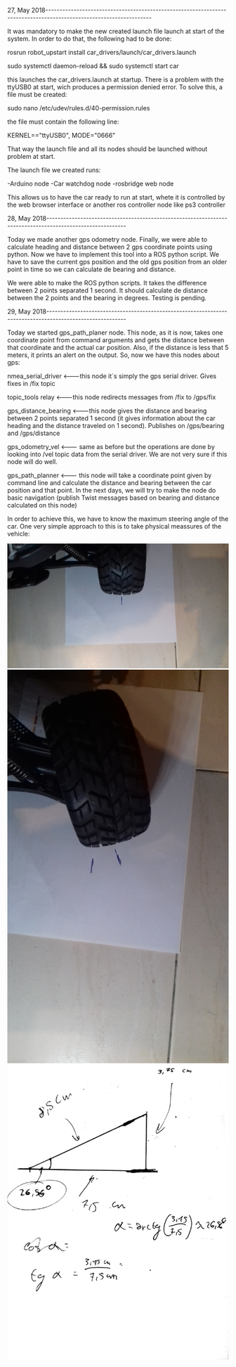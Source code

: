 27, May 2018-------------------------------------------------------------------------------------------------------------------

It was mandatory to make the new created launch file launch at start of the system. In order to do that, the following had to be
done:

rosrun robot_upstart install car_drivers/launch/car_drivers.launch

sudo systemctl daemon-reload && sudo systemctl start car

this launches the car_drivers.launch at startup. There is a problem with the ttyUSB0 at start, wich produces a permission denied
error. To solve this, a file must be created:

sudo nano /etc/udev/rules.d/40-permission.rules

the file must contain the following line:

KERNEL=="ttyUSB0", MODE="0666"

That way the launch file and all its nodes should be launched without problem at start.

The launch file we created runs:

-Arduino node
-Car watchdog node
-rosbridge web node

This allows us to have the car ready to run at start, whete it is controlled by the web browser interface or another
ros controller node like ps3 controller


28, May 2018----------------------------------------------------------------------------------------------------------

Today we made another gps odometry node. Finally, we were able to calculate heading and distance between 2 gps coordinate points
using python.
Now we have to implement this tool into a ROS python script. We have to save the current gps position and the old gps position from
an older point in time so we can calculate de bearing and distance.

We were able to make the ROS python scripts. It takes the difference between 2 points separated 1 second. It should
calculate de distance between the 2 points and the bearing in degrees. Testing is pending.


29, May 2018----------------------------------------------------------------------------------------------------------

Today we started gps_path_planer node. This node, as it is now, takes one coordinate point from command arguments and gets the distance between that coordinate and the actual car position. Also, if the distance is less that 5 meters, it prints
an alert on the output. So, now we have this nodes about gps:

nmea_serial_driver <---this node it´s simply the gps serial driver. Gives fixes in /fix topic

topic_tools relay  <---this node redirects messages from /fix to /gps/fix

gps_distance_bearing  <---this node gives the distance and bearing between 2 points separated 1 second (it gives information about the car heading and the distance traveled on 1 second). Publishes on /gps/bearing and /gps/distance

gps_odometry_vel <--- same as before but the operations are done by looking into /vel topic data from the serial driver.
We are not very sure if this node will do well.

gps_path_planner <--- this node will take a coordinate point given by command line and calculate the distance and bearing between the car position and that point. In the next days, we will try to make the node do basic navigation (publish Twist messages based on bearing and distance calculated on this node)

In order to achieve this, we have to know the maximum steering angle of the car. One very simple approach to this is to take physical meassures of the vehicle:

![alt text](https://github.com/TheRoboticsClub/2015-ieee-delorean/blob/master/Project_Media/20180529_224544.jpg)
![alt text](https://github.com/TheRoboticsClub/2015-ieee-delorean/blob/master/Project_Media/20180529_224630.jpg)
![alt text](https://github.com/TheRoboticsClub/2015-ieee-delorean/blob/master/Project_Media/IMG_20180529_230145_177.jpg)




